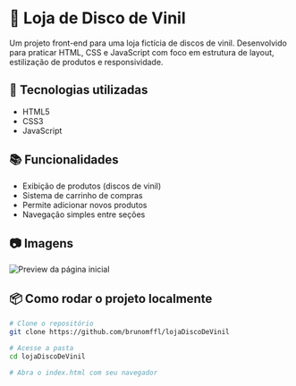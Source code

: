 # 🎵 Loja de Disco de Vinil

Um projeto front-end para uma loja fictícia de discos de vinil. Desenvolvido para praticar HTML, CSS e JavaScript com foco em estrutura de layout, estilização de produtos e responsividade.

## 🚀 Tecnologias utilizadas

- HTML5
- CSS3
- JavaScript

## 📚 Funcionalidades

- Exibição de produtos (discos de vinil)
- Sistema de carrinho de compras
- Permite adicionar novos produtos
- Navegação simples entre seções

## 📷 Imagens

![Preview da página inicial](./images/gifDoProjeto.gif) 

## 📦 Como rodar o projeto localmente

```bash
# Clone o repositório
git clone https://github.com/brunomffl/lojaDiscoDeVinil

# Acesse a pasta
cd lojaDiscoDeVinil

# Abra o index.html com seu navegador
